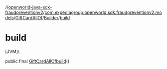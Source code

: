 //[openworld-java-sdk-fraudpreventionv2](../../../../index.md)/[com.expediagroup.openworld.sdk.fraudpreventionv2.models](../../index.md)/[GiftCardAllOf](../index.md)/[Builder](index.md)/[build](build.md)

# build

[JVM]\

public final [GiftCardAllOf](../index.md)[build](build.md)()
